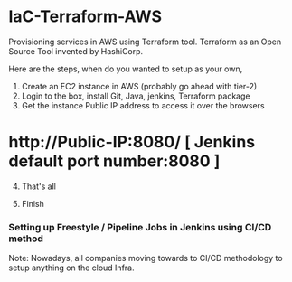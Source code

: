 # IaC-Terraform-AWS

Provisioning services in AWS using Terraform tool. Terraform as an Open Source Tool invented by HashiCorp.

Here are the steps, when do you wanted to setup as your own,

1) Create an EC2 instance in AWS (probably go ahead with tier-2)
2) Login to the box, install Git, Java, jenkins, Terraform package
3) Get the instance Public IP address to access it over the browsers
   
 # http://Public-IP:8080/ [ Jenkins default port number:8080 ]
   
4) That's all

5) Finish


 ### Setting up Freestyle / Pipeline Jobs in Jenkins using CI/CD method ###
 
 Note: Nowadays, all companies moving towards to CI/CD methodology to setup anything on the cloud Infra.


